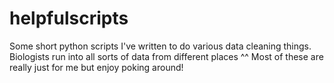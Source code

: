# helpfulscripts
Some short python scripts I've written to do various data cleaning things. Biologists run into all sorts of data from different places ^^ Most of these are really just for me but enjoy poking around!

